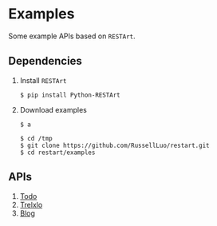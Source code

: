 # Examples

Some example APIs based on `RESTArt`.


## Dependencies

1. Install `RESTArt`

    ```
    $ pip install Python-RESTArt
    ```

2. Download examples
    ```
    $ a
    ```
    ```
    $ cd /tmp
    $ git clone https://github.com/RussellLuo/restart.git
    $ cd restart/examples
    ```


## APIs

1. [Todo](todo)
2. [Trelxlo](trello)
3. [Blog](blog)
